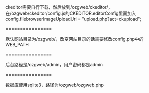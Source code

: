 ckeditor需要自行下载，然后放到/ozgweb/ckeditor/，在/ozgweb/ckeditor/config.js的CKEDITOR.editorConfig里面加入config.filebrowserImageUploadUrl = "upload.php?act=ckupload";

================

默认网站目录为/ozgweb/，改变网站目录的话需要修改config.php中的WEB_PATH

================

后台路径是/ozgweb/admin，用户密码都是admin

================

数据库使用sqlite3，路径为/ozgweb/ozgweb.php
